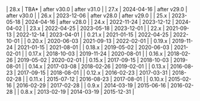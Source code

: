 | 28.x   | TBA*       | after v30.0 | after v31.0  |
| 27.x   | 2024-04-16 | after v29.0 | after v30.0  |
| 26.x   | 2023-12-06 | after v28.0 | after v29.0  |
| 25.x   | 2023-05-18 | 2024-04-16  | after v28.0  |
| 24.x   | 2022-11-24 | 2023-12-12  | 2024-04-02   |
| 23.x   | 2022-04-25 | 2023-05-18  | 2023-12-01   |
| 22.x   | 2021-09-13 | 2022-12-14  | 2023-04-01   |
| 0.21.x | 2021-01-15 | 2022-04-25  | 2022-10-01   |
| 0.20.x | 2020-06-03 | 2021-09-13  | 2022-02-01   |
| 0.19.x | 2019-11-24 | 2021-01-15  | 2021-08-01   |
| 0.18.x | 2019-05-02 | 2020-06-03  | 2021-02-01   |
| 0.17.x | 2018-10-03 | 2019-11-24  | 2020-08-01   |
| 0.16.x | 2018-02-26 | 2019-05-02  | 2020-02-01   |
| 0.15.x | 2017-09-15 | 2018-10-03  | 2019-08-01   |
| 0.14.x | 2017-03-08 | 2018-02-26  | 2019-02-01   |
| 0.13.x | 2016-08-23 | 2017-09-15  | 2018-08-01   |
| 0.12.x | 2016-02-23 | 2017-03-31  | 2018-02-28   |
| 0.11.x | 2015-07-12 | 2016-08-23  | 2017-08-01   |
| 0.10.x | 2015-02-16 | 2016-02-29  | 2017-02-28   |
| 0.9.x  | 2014-03-19 | 2015-06-16  | 2016-02-28   |
| 0.8.x  | 2013-02-19 | 2014-03-19  | 2015-12-31   |
